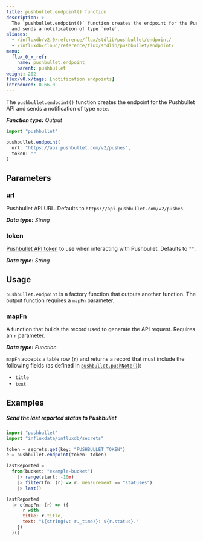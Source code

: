```yaml
---
title: pushbullet.endpoint() function
description: >
  The `pushbullet.endpoint()` function creates the endpoint for the Pushbullet API
  and sends a notification of type `note`.
aliases:
  - /influxdb/v2.0/reference/flux/stdlib/pushbullet/endpoint/
  - /influxdb/cloud/reference/flux/stdlib/pushbullet/endpoint/
menu:
  flux_0_x_ref:
    name: pushbullet.endpoint
    parent: pushbullet
weight: 202
flux/v0.x/tags: [notification endpoints]
introduced: 0.66.0
---
```


The `pushbullet.endpoint()` function creates the endpoint for the Pushbullet API
and sends a notification of type `note`.

_**Function type:** Output_

```js
import "pushbullet"

pushbullet.endpoint(
  url: "https://api.pushbullet.com/v2/pushes",
  token: ""
)
```

## Parameters

### url
Pushbullet API URL.
Defaults to `https://api.pushbullet.com/v2/pushes`.

_**Data type:** String_

### token
[Pushbullet API token](https://get.pushbullet.help/hc/en-us/articles/215770388-Create-and-regenerate-API-tokens)
to use when interacting with Pushbullet.
Defaults to `""`.

_**Data type:** String_


## Usage
`pushbullet.endpoint` is a factory function that outputs another function.
The output function requires a `mapFn` parameter.

### mapFn
A function that builds the record used to generate the API request.
Requires an `r` parameter.

_**Data type:** Function_

`mapFn` accepts a table row (`r`) and returns a record that must include the
following fields (as defined in [`pushbullet.pushNote()`](/flux/v0.x/stdlib/pushbullet/pushnote/#title)):

- `title`
- `text`

## Examples

##### Send the last reported status to Pushbullet
```js
import "pushbullet"
import "influxdata/influxdb/secrets"

token = secrets.get(key: "PUSHBULLET_TOKEN")
e = pushbullet.endpoint(token: token)

lastReported =
  from(bucket: "example-bucket")
    |> range(start: -10m)
    |> filter(fn: (r) => r._measurement == "statuses")
    |> last()

lastReported
  |> e(mapFn: (r) => ({
      r with
      title: r.title,
      text: "${string(v: r._time)}: ${r.status}."
    })
  )()
```
